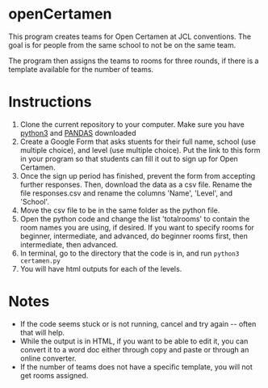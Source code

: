 # openCertamen
This program creates teams for Open Certamen at JCL conventions. The goal is for people from the same school to not be on the same team.

The program then assigns the teams to rooms for three rounds, if there is a template available for the number of teams.

# Instructions
1. Clone the current repository to your computer. Make sure you have [python3](https://www.python.org/downloads/) and [PANDAS](https://pandas.pydata.org/pandas-docs/version/0.24/install.html) downloaded
2. Create a Google Form that asks stuents for their full name, school (use multiple choice), and level (use multiple choice). Put the link to this form in your program so that students can fill it out to sign up for Open Certamen.
3. Once the sign up period has finished, prevent the form from accepting further responses. Then, download the data as a csv file. Rename the file responses.csv and rename the columns 'Name', 'Level', and 'School'.
4. Move the csv file to be in the same folder as the python file.
5. Open the python code and change the list 'totalrooms' to contain the room names you are using, if desired. If you want to specify rooms for beginner, intermediate, and advanced, do beginner rooms first, then intermediate, then advanced.
6. In terminal, go to the directory that the code is in, and run 
`python3 certamen.py` 
7. You will have html outputs for each of the levels.

# Notes
* If the code seems stuck or is not running, cancel and try again -- often that will help.
* While the output is in HTML, if you want to be able to edit it, you can convert it to a word doc either through copy and paste or through an online converter.
* If the number of teams does not have a specific template, you will not get rooms assigned.
